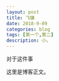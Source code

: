 ```yaml
---
layout: post
title: 飞镰
date: 2018-9-09
categories: blog
tags: [第一个,第二]
description: 小。
---
```

对于这件事

这里是博客正文。












